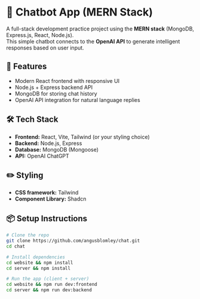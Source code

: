 # 🧠 Chatbot App (MERN Stack)

A full-stack development practice project using the **MERN stack** (MongoDB, Express.js, React, Node.js).  
This simple chatbot connects to the **OpenAI API** to generate intelligent responses based on user input.

## 🚀 Features

- Modern React frontend with responsive UI
- Node.js + Express backend API
- MongoDB for storing chat history
- OpenAI API integration for natural language replies

## 🛠 Tech Stack

- **Frontend:** React, Vite, Tailwind (or your styling choice)
- **Backend:** Node.js, Express
- **Database:** MongoDB (Mongoose)
- **API:** OpenAI ChatGPT

## ✏️ Styling

- **CSS framework:** Tailwind
- **Component Library:** Shadcn

## 📦 Setup Instructions

```bash
# Clone the repo
git clone https://github.com/angusblomley/chat.git
cd chat

# Install dependencies
cd website && npm install
cd server && npm install

# Run the app (client + server)
cd website && npm run dev:frontend
cd server && npm run dev:backend
```
